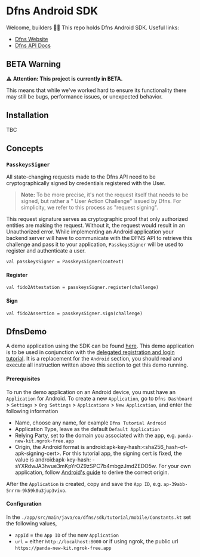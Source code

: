 # Dfns Android SDK

Welcome, builders 👋🔑 This repo holds Dfns Android SDK. Useful links:

- [Dfns Website](https://www.dfns.co)
- [Dfns API Docs](https://docs.dfns.co)

## BETA Warning

:warning: **Attention: This project is currently in BETA.**

This means that while we've worked hard to ensure its functionality there may still be bugs,
performance issues, or unexpected behavior.

## Installation

TBC

## Concepts

### `PasskeysSigner`

All state-changing requests made to the Dfns API need to be cryptographically signed by credentials
registered with the User.

> **Note:** To be more precise, it's not the request itself that needs to be signed, but rather a "
> User Action Challenge" issued by Dfns. For simplicity, we refer to this process as "request
> signing".

This request signature serves as cryptographic proof that only authorized entities are making the
request. Without it, the request would result in an Unauthorized error.
While implementing an Android application your backend server will have to communicate with the DFNS
API
to retrieve this challenge and pass it to your application, `PasskeysSigner` will be used to
register
and authenticate a user.

```
val passkeysSigner = PasskeysSigner(context)
```

#### Register

```
val fido2Attestation = passkeysSigner.register(challenge)
```

#### Sign

```
val fido2Assertion = passkeysSigner.sign(challenge)
```

## DfnsDemo

A demo application using the SDK can be
found [here](https://github.com/dfns/dfns-sdk-kotlin/tree/main/app). This demo application is to be
used in conjunction with
the [delegated registration and login tutorial](https://github.com/dfns/dfns-sdk-ts/tree/m/examples/sdk/auth-delegated#mobile-frontend).
It is a replacement for the `Android` section, you should read and execute all instruction written
above
this section to get this demo running.

#### Prerequisites

To run the demo application on an Android device, you must have an `Application` for Android. To
create
a
new `Application`, go
to `Dfns Dashboard` > `Settings` > `Org Settings` > `Applications` > `New Application`, and enter
the following information

- Name, choose any name, for example `Dfns Tutorial Android`
- Application Type, leave as the default `Default Application`
- Relying Party, set to the domain you associated with the app, e.g. `panda-new-kit.ngrok-free.app`
- Origin, the Android format is android:apk-key-hash:<sha256_hash-of-apk-signing-cert>. For this
  tutorial app, the signing cert is fixed, the value is android:apk-key-hash:
  -sYXRdwJA3hvue3mKpYrOZ9zSPC7b4mbgzJmdZEDO5w. For your own application,
  follow [Android's guide](https://developer.android.com/training/sign-in/passkeys#verify-origin) to
  derive the correct origin.

After the `Application` is created, copy and save the `App ID`,
e.g. `ap-39abb-5nrrm-9k59k0u3jup3vivo`.

#### Configuration

In the `./app/src/main/java/co/dfns/sdk/tutorial/mobile/Constants.kt` set the following values,

- `appId` = the `App ID` of the new `Application`
- `url` = either `http://localhost:8000` or if using ngrok, the public
  url `https://panda-new-kit.ngrok-free.app`

